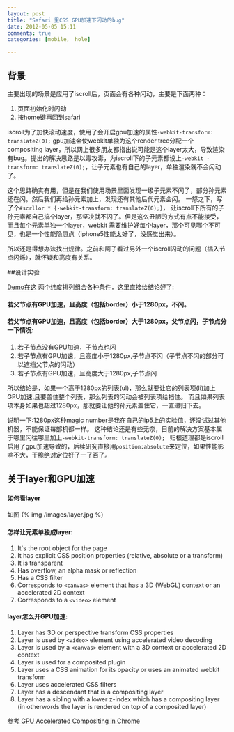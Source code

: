 ```yaml
---
layout: post
title: "Safari 里CSS GPU加速下闪动的bug"
date: 2012-05-05 15:11
comments: true
categories: [mobile， hole]

---
```


## 背景
主要出现的场景是应用了iscroll后，页面会有各种闪动，主要是下面两种：
1. 页面初始化时闪动
2. 按home键再回到safari

iscroll为了加快滚动速度，使用了会开启gpu加速的属性`-webkit-transform: translateZ(0);`
gpu加速会使webkit单独为这个render tree分配一个compositing
layer，所以网上很多朋友都指出说可能是这个layer太大，导致渲染有bug。提出的解决思路是以毒攻毒，为iscroll下的子元素都设上`-webkit
-transform: translateZ(0);`，让子元素也有自己的layer，单独渲染就不会闪动了。

这个思路确实有用，但是在我们使用场景里面发现一级子元素不闪了，部分孙元素还在闪。然后我们再给孙元素加上，发现还有其他后代元素会闪。
一怒之下，写了个`#scrllor * {-webkit-transform: translateZ(0);}`，
让iscroll下所有的子孙元素都自己搞个layer，那坚决就不闪了。但是这么丑陋的方式有点不能接受，而且每个元素单独一个layer，webkit
需要维护好每个layer，那个可见哪个不可见，也是一个性能隐患点（iphone5性能太好了，没感觉出来）。

所以还是得想办法找出规律。之前和阿子看过另外一个iscroll闪动的问题（插入节点闪烁），就怀疑和高度有关系。

##设计实验

[Demo在这](http://tedzhou.github.com/demo/flicker/test3d.html)
两个纬度排列组合各种条件，这里直接给结论好了:
#### 若父节点有GPU加速，且高度（包括border）小于1280px，不闪。
#### 若父节点有GPU加速，且高度（包括border）大于1280px，父节点闪，子节点分一下情况:
1. 若子节点没有GPU加速，子节点也闪
2. 若子节点有GPU加速，且高度小于1280px,子节点不闪（子节点不闪的部分可以遮挡父节点的闪动）
3. 若子节点有GPU加速，且高度大于1280px,子节点闪

所以结论是，如果一个高于1280px的列表(ul)，那么就要让它的列表项(li)加上GPU加速,且要盖住整个列表，那么列表的闪动会被列表项给挡住。
而且如果列表项本身如果也超过1280px，那就要让他的孙元素盖住它，一直递归下去。

说明一下:1280px这种magic number是我在自己的ip5上的实验值，还没试过其他机器，不能保证每部机都一样。
这种结论还是有些无奈，目前的解决方案基本属于哪里闪往哪里加上`-webkit-transform: translateZ(0); `
归根道理都是iscroll启用了gpu加速导致的，后续研究直接用`position:absolute`来定位，如果性能影响不大，干脆绝对定位好了一了百了。


## 关于layer和GPU加速
#### 如何看layer
如图
{% img /images/layer.jpg %}

#### 怎样让元素单独成layer:
1. It's the root object for the page
2. It has explicit CSS position properties (relative, absolute or a transform)
3. It is transparent
4. Has overflow, an alpha mask or reflection
5. Has a CSS filter
6. Corresponds to `<canvas>` element that has a 3D (WebGL) context or an accelerated 2D context
7. Corresponds to a `<video>` element

#### layer怎么开GPU加速:

1. Layer has 3D or perspective transform CSS properties
2. Layer is used by `<video>` element using accelerated video decoding
3. Layer is used by a `<canvas>` element with a 3D context or accelerated 2D context
4. Layer is used for a composited plugin
5. Layer uses a CSS animation for its opacity or uses an animated webkit transform
6. Layer uses accelerated CSS filters
7. Layer has a descendant that is a compositing layer
8. Layer has a sibling with a lower z-index which has a compositing layer (in otherwords the layer is rendered on top of a composited layer)

[参考 GPU Accelerated Compositing in Chrome](http://www.chromium.org/developers/design-documents/gpu-accelerated-compositing-in-chrome)
